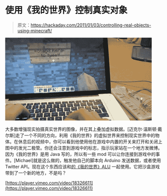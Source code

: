 # 使用《我的世界》控制真实对象

> 原文：<https://hackaday.com/2011/01/03/controlling-real-objects-using-minecraft/>

![](img/2aebde4fb451ee141bc1485d4f0f7946.png "control-real-objects-with-minecraft")

大多数增强现实拍摄真实世界的图像，并在其上叠加虚拟数据。[迈克尔·温斯顿·戴尔斯]走了一个不同的方向，利用《我的世界》的虚拟世界来控制现实世界中的物体。在休息后的视频中，你可以看到他使用他在游戏中内置的开关来打开和关闭上图中的发光二极管。你还会注意到游戏中的标志，指示玩家站在一个地方发微博。因为《我的世界》是用 Java 写的，所以有一些 mod 可以让你连接到游戏中的事件。[Michael]就是这么做的，触发他自己的脚本向 Arduino 发送数据，或者使用 Twitter API。现在这个东西应该和[的《我的世界》ALU](http://hackaday.com/2010/09/29/16-bit-alu-in-minecraft/) 一起使用。它把沙盒游戏带到了一个新的地方，不是吗？

[https://player.vimeo.com/video/18326611](https://player.vimeo.com/video/18326611)